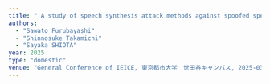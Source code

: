 ```yaml
---
title: " A study of speech synthesis attack methods against spoofed speech detection systems."
authors:
  - "Sawato Furubayashi"
  - "Shinnosuke Takamichi"
  - "Sayaka SHIOTA"
year: 2025
type: "domestic"
venue: "General Conference of IEICE, 東京都市大学　世田谷キャンパス, 2025-03-26."
---
```

